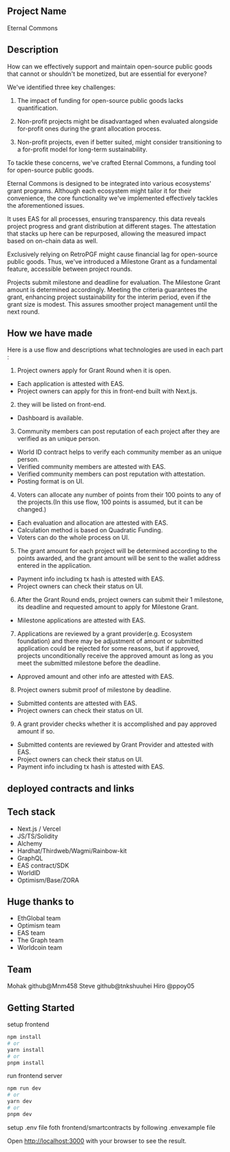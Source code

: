 ## Project Name
Eternal Commons

## Description
How can we effectively support and maintain open-source public goods that cannot or shouldn't be monetized, but are essential for everyone?

We've identified three key challenges:

1. The impact of funding for open-source public goods lacks quantification.

2. Non-profit projects might be disadvantaged when evaluated alongside for-profit ones during the grant allocation process.

3. Non-profit projects, even if better suited, might consider transitioning to a for-profit model for long-term sustainability.

To tackle these concerns, we've crafted Eternal Commons, a funding tool for open-source public goods.

Eternal Commons is designed to be integrated into various ecosystems' grant programs. Although each ecosystem might tailor it for their convenience, the core functionality we've implemented effectively tackles the aforementioned issues.

It uses EAS for all processes, ensuring transparency. this data reveals project progress and grant distribution at different stages. The attestation that stacks up here can be repurposed, allowing the measured impact based on on-chain data as well.

Exclusively relying on RetroPGF might cause financial lag for open-source public goods. Thus, we've introduced a Milestone Grant as a fundamental feature, accessible between project rounds.

Projects submit milestone and deadline for evaluation. The Milestone Grant amount is determined accordingly. Meeting the criteria guarantees the grant, enhancing project sustainability for the interim period, even if the grant size is modest. This assures smoother project management until the next round.


## How we have made
Here is a use flow and descriptions what technologies are used in each part :

1. Project owners apply for Grant Round when it is open.
- Each application is attested with EAS.
- Project owners can apply for this in front-end built with Next.js.


2. they will be listed on front-end.
- Dashboard is available.


3. Community members can post reputation of each project after they are verified as an unique person.
- World ID contract helps to verify each community member as an unique person.
- Verified community members are attested with EAS.
- Verified community members can post reputation with attestation.
- Posting format is on UI.


4. Voters can allocate any number of points from their 100 points to any of the projects.(In this use flow, 100 points is assumed, but it can be changed.)
- Each evaluation and allocation are attested with EAS.
- Calculation method is based on Quadratic Funding.
- Voters can do the whole process on UI.


5.  The grant amount for each project will be determined according to the points awarded, and the grant amount will be sent to the wallet address entered in the application.
- Payment info including tx hash is attested with EAS.
- Project owners can check their status on UI.


6. After the Grant Round ends, project owners can submit their 1 milestone, its deadline and requested amount to apply for Milestone Grant.
- Milestone applications are attested with EAS.


7. Applications are reviewed by a grant provider(e.g. Ecosystem foundation) and there may be adjustment of amount or submitted application could be rejected for some reasons, but if approved, projects unconditionally receive the approved amount as long as you meet the submitted milestone before the deadline. 
- Approved amount and other info are attested with EAS.


8. Project owners submit proof of milestone by deadline.
- Submitted contents are attested with EAS.
- Project owners can check their status on UI.


9. A grant provider checks whether it is accomplished and pay approved amount if so.
- Submitted contents are reviewed by Grant Provider and attested with EAS.
- Project owners can check their status on UI.
- Payment info including tx hash is attested with EAS.


## deployed contracts and links

## Tech stack
- Next.js / Vercel
- JS/TS/Solidity
- Alchemy
- Hardhat/Thirdweb/Wagmi/Rainbow-kit
- GraphQL
- EAS contract/SDK
- WorldID
- Optimism/Base/ZORA

## Huge thanks to
- EthGlobal team
- Optimism team
- EAS team
- The Graph team
- Worldcoin team

## Team
Mohak github@Mnm458
Steve github@tnkshuuhei
Hiro @ppoy05

## Getting Started

setup frontend

```bash
npm install
# or
yarn install
# or
pnpm install
```
run frontend server

```bash
npm run dev
# or
yarn dev
# or
pnpm dev
```

setup .env file foth frontend/smartcontracts by following .envexample file

Open [http://localhost:3000](http://localhost:3000) with your browser to see the result.
